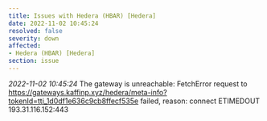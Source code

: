 ```yaml
---
title: Issues with Hedera (HBAR) [Hedera]
date: 2022-11-02 10:45:24
resolved: false
severity: down
affected:
- Hedera (HBAR) [Hedera]
section: issue
---
```


*2022-11-02 10:45:24* The gateway is unreachable: FetchError request to https://gateways.kaffinp.xyz/hedera/meta-info?tokenId=tti_1d0df1e636c9cb8ffecf535e failed, reason: connect ETIMEDOUT 193.31.116.152:443
